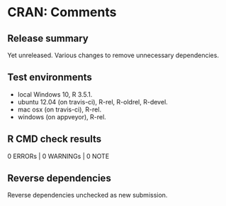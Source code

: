# CRAN: Comments

## Release summary

Yet unreleased. Various changes to remove unnecessary dependencies.

## Test environments

* local Windows 10, R 3.5.1.
* ubuntu 12.04 (on travis-ci), R-rel, R-oldrel, R-devel.
* mac osx (on travis-ci), R-rel.
* windows (on appveyor), R-rel.

## R CMD check results

0 ERRORs | 0 WARNINGs | 0 NOTE

## Reverse dependencies

Reverse dependencies unchecked as new submission.

